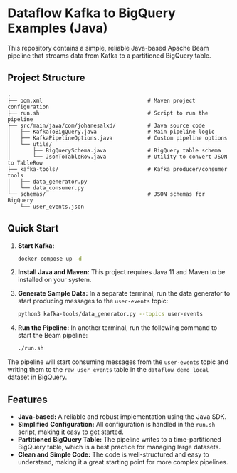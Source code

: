 # Dataflow Kafka to BigQuery Examples (Java)

This repository contains a simple, reliable Java-based Apache Beam pipeline that streams data from Kafka to a partitioned BigQuery table.

## Project Structure

```
.
├── pom.xml                                 # Maven project configuration
├── run.sh                                  # Script to run the pipeline
├── src/main/java/com/johanesalxd/          # Java source code
│   ├── KafkaToBigQuery.java                # Main pipeline logic
│   ├── KafkaPipelineOptions.java           # Custom pipeline options
│   └── utils/
│       ├── BigQuerySchema.java             # BigQuery table schema
│       └── JsonToTableRow.java             # Utility to convert JSON to TableRow
├── kafka-tools/                            # Kafka producer/consumer tools
│   ├── data_generator.py
│   └── data_consumer.py
└── schemas/                                # JSON schemas for BigQuery
    └── user_events.json
```

## Quick Start

1.  **Start Kafka:**
    ```bash
    docker-compose up -d
    ```

2.  **Install Java and Maven:**
    This project requires Java 11 and Maven to be installed on your system.

3.  **Generate Sample Data:**
    In a separate terminal, run the data generator to start producing messages to the `user-events` topic:
    ```bash
    python3 kafka-tools/data_generator.py --topics user-events
    ```

4.  **Run the Pipeline:**
    In another terminal, run the following command to start the Beam pipeline:
    ```bash
    ./run.sh
    ```

The pipeline will start consuming messages from the `user-events` topic and writing them to the `raw_user_events` table in the `dataflow_demo_local` dataset in BigQuery.

## Features

*   **Java-based:** A reliable and robust implementation using the Java SDK.
*   **Simplified Configuration:** All configuration is handled in the `run.sh` script, making it easy to get started.
*   **Partitioned BigQuery Table:** The pipeline writes to a time-partitioned BigQuery table, which is a best practice for managing large datasets.
*   **Clean and Simple Code:** The code is well-structured and easy to understand, making it a great starting point for more complex pipelines.
